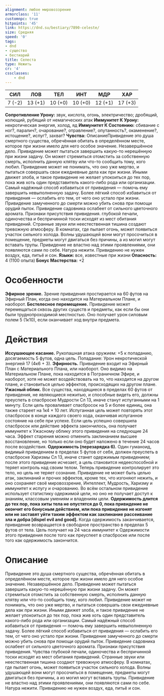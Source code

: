 ```yaml
---
alignment: любое мировоззрение
armorclass: '11'
customnpc: true
hitpoints: '45'
link: https://dnd.su/bestiary/7890-celeste/
size: Средняя
speed: '0'
tags:
- dnd
- существо
- бестиарий
title: Селеста
type: Нежить
cr: '4'
cssclasses:
    - dnd
---
```



| СИЛ | ЛОВ | ТЕЛ | ИНТ | МДР | ХАР |
|---|---|---|---|---|---|
| 7 (-2) | 13 (+1) | 10 (+0) | 10 (+0) | 12 (+1) | 17 (+3) |
**Сопротивление Урону:** звук, кислота, огонь, электричество; дробящий, колющий, рубящий от немагических атак
**Иммунитет К Урону:** некротическая энергия, холод, яд
**Иммунитет К Состоянию:** сбивание с ног?, паралич?, очарование?, отравление?, опутанность?, окаменение?, истощение?, испуг?, захват?
**Чувства:** ОписаниеПривидение это душа смертного существа, обречённая обитать в определённом месте, которое при жизни имело для него особое значение.
Незавершённое дело. Привидение может пытаться завершить какую-то нерешённую при жизни задачу. Он может стремиться отомстить за собственную смерть, исполнить данную клятву или что-то сообщить тому, кого любил. Привидение может не понимать, что оно уже мертво, и пытаться совершать свои ежедневные дела как при жизни. Иными движет злоба, и такое привидение не желает упокоиться до тех пор, пока жив хоть один представитель какого-либо рода или организации.
Самый надёжный способ избавиться от привидения — помочь ему завершить невыполненную задачу. Более лёгкий способ избавиться от привидения — ослабить его тем, от чего оно устало при жизни. Привидение замученного до смерти можно убить снова при помощи орудий пыток. Привидение садовника ослабеет от сильного цветочного аромата.
Признаки присутствия привидения.  глубокой печали, одиночества и беспричинной тоски исходят из мест обитания привидений. Странные звуки или неестественная тишина создают тревожную атмосферу. В комнатах, где пылает огонь, может появиться участок сильного холода. Волны удушающей вони могут просочиться в помещение, предметы могут двигаться без причины, а из могил могут вставать трупы. Привидение не властно над этими проявлениями, они появляются сами по себе.
Натура нежити. Привидению не нужен воздух, еда, питьё и сон.
**Языки:** все, известные при жизни
**Опасность:** 4 (1100 опыта)
**Бонус Мастерства:** +2


# Особенности
**Эфирное зрение.** Зрение привидения простирается на 60 футов на Эфирный План, когда оно находится на Материальном Плане, и наоборот.
**Бестелесное перемещение.** Привидение может перемещаться сквозь других существ и предметы, как если бы они были труднопроходимой местностью. Оно получает урон силовым полем 5 (1к10), если оканчивает ход внутри предмета.


# Действия
**Иссушающее касание.** Рукопашная атака оружием: +5 к попаданию, досягаемость 5 футов, одна цель. Попадание: Урон некротической энергией 17 (4к6 + 3).
**Эфирность.** Привидение входит на Эфирный План с Материального Плана, или наоборот. Оно видимо на Материальном Плане, пока находится в Пограничном Эфире, и наоборот, хотя не может воздействовать на то, что находится на другом плане, и становиться целью эффектов, происходящих на другом плане.
**Ужасный облик.** Все существа, находящиеся в пределах 60 футов от привидения, не являющиеся нежитью, и способные видеть его, должны преуспеть в спасброске Мудрости Сл 13, иначе станут испуганными на 1 минуту. Если цель проваливает спасбросок на 5 и более единиц, она также стареет на 1к4 × 10 лет. Испуганная цель может повторять этот спасбросок в конце каждого своего хода, оканчивая испуганное состояние на себе при успехе. Если цель успешно совершила спасбросок или действие эффекта закончилось, она получает иммунитет к Ужасному облику этого привидения на следующие 24 часа. Эффект старения можно отменить заклинанием высшее восстановление, но только если оно будет наложено в течение 24 часов после воздействия.
**Одержимость (перезарядка 6).** Один гуманоид, видимый привидением в пределах 5 футов от себя, должен преуспеть в спасброске Харизмы Сл 13, иначе станет одержимым привидением; после этого привидение исчезает, а цель становится недееспособной и теряет контроль над своим телом. Теперь привидение контролирует это тело, но цель не теряет сознание. Привидение не может быть целью атак, заклинаний и прочих эффектов, кроме тех, что изгоняют нежить, и оно сохраняет своё мировоззрение, Интеллект, Мудрость, Харизму и иммунитет к испугу и очарованию. Во всём остальном привидение использует статистику одержимой цели, но оно не получает доступ к знаниям, классовым умениям и владениям цели.
**Одержимость длится до тех пор, пока хиты тела не опустятся до 0, пока привидение не окончит его бонусным действием, или пока привидение не изгонят или не заставят уйти таким эффектом как заклинание рассеивание зла и добра [dispel evil and good].** Когда одержимость заканчивается, привидение возвращается в свободное пространство в пределах 5 футов от тела. Цель получает на 24 часа иммунитет к Одержимости этого привидения после того как преуспеет в спасброске или после того как одержимость закончится.


# Описание
Привидение это душа смертного существа, обречённая обитать в определённом месте, которое при жизни имело для него особое значение. Незавершённое дело. Привидение может пытаться завершить какую-то нерешённую при жизни задачу. Он может стремиться отомстить за собственную смерть, исполнить данную клятву или что-то сообщить тому, кого любил. Привидение может не понимать, что оно уже мертво, и пытаться совершать свои ежедневные дела как при жизни. Иными движет злоба, и такое привидение не желает упокоиться до тех пор, пока жив хоть один представитель какого-либо рода или организации. Самый надёжный способ избавиться от привидения — помочь ему завершить невыполненную задачу. Более лёгкий способ избавиться от привидения — ослабить его тем, от чего оно устало при жизни. Привидение замученного до смерти можно убить снова при помощи орудий пыток. Привидение садовника ослабеет от сильного цветочного аромата. Признаки присутствия привидения. Чувства глубокой печали, одиночества и беспричинной тоски исходят из мест обитания привидений. Странные звуки или неестественная тишина создают тревожную атмосферу. В комнатах, где пылает огонь, может появиться участок сильного холода. Волны удушающей вони могут просочиться в помещение, предметы могут двигаться без причины, а из могил могут вставать трупы. Привидение не властно над этими проявлениями, они появляются сами по себе. Натура нежити. Привидению не нужен воздух, еда, питьё и сон.